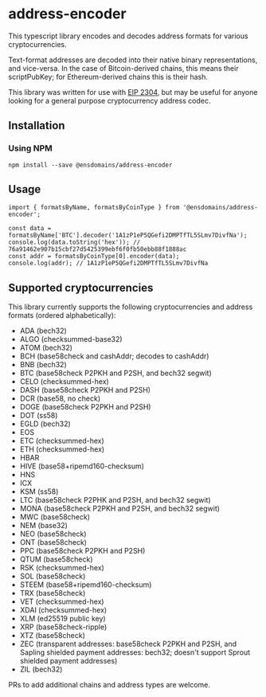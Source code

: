 # address-encoder
This typescript library encodes and decodes address formats for various cryptocurrencies.

Text-format addresses are decoded into their native binary representations, and vice-versa. In the case of Bitcoin-derived chains, this means their scriptPubKey; for Ethereum-derived chains this is their hash.

This library was written for use with [EIP 2304](https://eips.ethereum.org/EIPS/eip-2304), but may be useful for anyone looking for a general purpose cryptocurrency address codec.

## Installation

### Using NPM

```
npm install --save @ensdomains/address-encoder
```

## Usage

```
import { formatsByName, formatsByCoinType } from '@ensdomains/address-encoder';

const data = formatsByName['BTC'].decoder('1A1zP1eP5QGefi2DMPTfTL5SLmv7DivfNa');
console.log(data.toString('hex')); // 76a91462e907b15cbf27d5425399ebf6f0fb50ebb88f1888ac
const addr = formatsByCoinType[0].encoder(data);
console.log(addr); // 1A1zP1eP5QGefi2DMPTfTL5SLmv7DivfNa
```

## Supported cryptocurrencies

This library currently supports the following cryptocurrencies and address formats (ordered alphabetically):

 - ADA (bech32)
 - ALGO (checksummed-base32)
 - ATOM (bech32)
 - BCH (base58check and cashAddr; decodes to cashAddr)
 - BNB (bech32)
 - BTC (base58check P2PKH and P2SH, and bech32 segwit)
 - CELO (checksummed-hex)
 - DASH (base58check P2PKH and P2SH)
 - DCR (base58, no check)
 - DOGE (base58check P2PKH and P2SH)
 - DOT (ss58)
 - EGLD (bech32)
 - EOS
 - ETC (checksummed-hex)
 - ETH (checksummed-hex)
 - HBAR
 - HIVE (base58+ripemd160-checksum)
 - HNS
 - ICX
 - KSM (ss58)
 - LTC (base58check P2PHK and P2SH, and bech32 segwit)
 - MONA (base58check P2PKH and P2SH, and bech32 segwit)
 - MWC (base58check)
 - NEM (base32)
 - NEO (base58check)
 - ONT (base58check)
 - PPC (base58check P2PKH and P2SH)
 - QTUM (base58check)
 - RSK (checksummed-hex)
 - SOL (base58check)
 - STEEM (base58+ripemd160-checksum)
 - TRX (base58check)
 - VET (checksummed-hex)
 - XDAI (checksummed-hex)
 - XLM (ed25519 public key)
 - XRP (base58check-ripple)
 - XTZ (base58check)
 - ZEC (transparent addresses: base58check P2PKH and P2SH, and Sapling shielded payment addresses: bech32; doesn't support Sprout shielded payment addresses)
 - ZIL (bech32)

PRs to add additional chains and address types are welcome.
